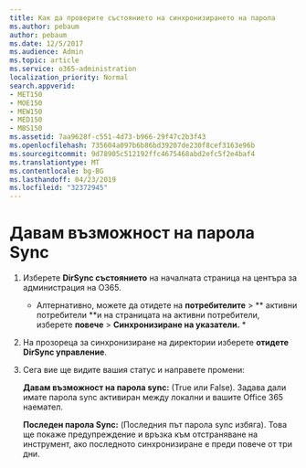 ```yaml
---
title: Как да проверите състоянието на синхронизирането на парола
ms.author: pebaum
author: pebaum
ms.date: 12/5/2017
ms.audience: Admin
ms.topic: article
ms.service: o365-administration
localization_priority: Normal
search.appverid:
- MET150
- MOE150
- MEW150
- MED150
- MBS150
ms.assetid: 7aa9628f-c551-4d73-b966-29f47c2b3f43
ms.openlocfilehash: 735604a097b6b86bd39207de230f8cef3163e96b
ms.sourcegitcommit: 9d78905c512192ffc4675468abd2efc5f2e4baf4
ms.translationtype: MT
ms.contentlocale: bg-BG
ms.lasthandoff: 04/23/2019
ms.locfileid: "32372945"
---
```

# <a name="enable-password-sync"></a>Давам възможност на парола Sync

1.  Изберете **DirSync състоянието** на началната страница на центъра за администрация на O365. 
    
     * Алтернативно, можете да отидете на **потребителите** \> ** активни потребители **и на страницата на активни потребители, изберете **повече** \> **Синхронизиране на указатели.** * 
    
2. На прозореца за синхронизиране на директории изберете **отидете DirSync управление**. 
    
3. Сега вие ще видите вашия статус и направете промени:
    
    **Давам възможност на парола sync:** (True или False). Задава дали имате парола sync активиран между локални и вашите Office 365 наемател. 
    
    **Последен парола Sync:** (Последния път парола sync избяга). Това ще покаже предупреждение и връзка към отстраняване на инструмент, ако последното синхронизиране е преди повече от три дни. 
    

